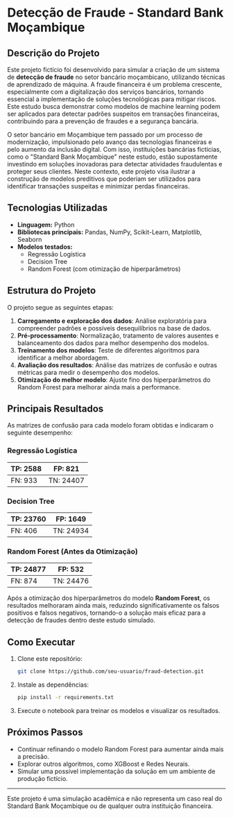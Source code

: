 # Detecção de Fraude - Standard Bank Moçambique

## Descrição do Projeto
Este projeto fictício foi desenvolvido para simular a criação de um sistema de **detecção de fraude** no setor bancário moçambicano, utilizando técnicas de aprendizado de máquina. A fraude financeira é um problema crescente, especialmente com a digitalização dos serviços bancários, tornando essencial a implementação de soluções tecnológicas para mitigar riscos. Este estudo busca demonstrar como modelos de machine learning podem ser aplicados para detectar padrões suspeitos em transações financeiras, contribuindo para a prevenção de fraudes e a segurança bancária.

O setor bancário em Moçambique tem passado por um processo de modernização, impulsionado pelo avanço das tecnologias financeiras e pelo aumento da inclusão digital. Com isso, instituições bancárias fictícias, como o "Standard Bank Moçambique" neste estudo, estão supostamente investindo em soluções inovadoras para detectar atividades fraudulentas e proteger seus clientes. Neste contexto, este projeto visa ilustrar a construção de modelos preditivos que poderiam ser utilizados para identificar transações suspeitas e minimizar perdas financeiras.

## Tecnologias Utilizadas
- **Linguagem:** Python
- **Bibliotecas principais:** Pandas, NumPy, Scikit-Learn, Matplotlib, Seaborn
- **Modelos testados:**
  - Regressão Logística
  - Decision Tree
  - Random Forest (com otimização de hiperparâmetros)

## Estrutura do Projeto
O projeto segue as seguintes etapas:
1. **Carregamento e exploração dos dados**: Análise exploratória para compreender padrões e possíveis desequilíbrios na base de dados.
2. **Pré-processamento**: Normalização, tratamento de valores ausentes e balanceamento dos dados para melhor desempenho dos modelos.
3. **Treinamento dos modelos**: Teste de diferentes algoritmos para identificar a melhor abordagem.
4. **Avaliação dos resultados**: Análise das matrizes de confusão e outras métricas para medir o desempenho dos modelos.
5. **Otimização do melhor modelo**: Ajuste fino dos hiperparâmetros do Random Forest para melhorar ainda mais a performance.

## Principais Resultados
As matrizes de confusão para cada modelo foram obtidas e indicaram o seguinte desempenho:

### Regressão Logística
| TP: 2588 | FP: 821  |
|----------|---------|
| FN: 933  | TN: 24407 |

### Decision Tree
| TP: 23760 | FP: 1649  |
|-----------|---------|
| FN: 406   | TN: 24934 |

### Random Forest (Antes da Otimização)
| TP: 24877 | FP: 532  |
|-----------|---------|
| FN: 874   | TN: 24476 |

Após a otimização dos hiperparâmetros do modelo **Random Forest**, os resultados melhoraram ainda mais, reduzindo significativamente os falsos positivos e falsos negativos, tornando-o a solução mais eficaz para a detecção de fraudes dentro deste estudo simulado.

## Como Executar
1. Clone este repositório:
   ```bash
   git clone https://github.com/seu-usuario/fraud-detection.git
   ```
2. Instale as dependências:
   ```bash
   pip install -r requirements.txt
   ```
3. Execute o notebook para treinar os modelos e visualizar os resultados.

## Próximos Passos
- Continuar refinando o modelo Random Forest para aumentar ainda mais a precisão.
- Explorar outros algoritmos, como XGBoost e Redes Neurais.
- Simular uma possível implementação da solução em um ambiente de produção fictício.

---
Este projeto é uma simulação acadêmica e não representa um caso real do Standard Bank Moçambique ou de qualquer outra instituição financeira.



 
